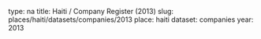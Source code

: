 type: na
title: Haiti / Company Register (2013)
slug: places/haiti/datasets/companies/2013
place: haiti
dataset: companies
year: 2013
